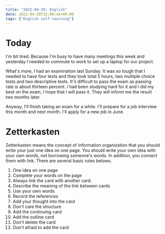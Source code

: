 ```yaml
---
title: "2022-04-20: English"
date: 2022-04-20T15:00:44+09:00
tags: ["English self-learning"]
---
```



# Today
I'm bit tired.
Because I'm busy to have many meetings this week and yesterday I needed to commute to work to set up a laptop for our project.

What's more, I had an examination last Sunday.
It was so tough that I needed to have four tests and they took total 5 hours, two multiple choice tests and two descriptive tests.
It's difficult to pass the exam as passing rate is about thirteen percent.
I had been studying hard for it and I did my best on the exam, I hope that I will pass it.
They will inform me the result two months later.

Anyway, I'll finish taking an exam for a while.
I'll prepare for a job interview this month and next month.
I'll apply for a new job in June.

# Zetterkasten
Zetterkasten means the concept of information organization that you should write your just one idea on one page.
You should write your own idea with your own words, not borrowing someone's words.
In addition, you connect them with link.
There are several basic rules belows.
1. One idea on one page
2. Complete your words on the page
3. Always link the card with another card.
4. Describe the meaning of the link between cards
5. Use your own words
6. Record the references
7. Add your thought into the card
8. Don't care the structure
9. Add the continuing card
10. Add the outline card
11. Don't delete the card
12. Don't afraid to add the card
